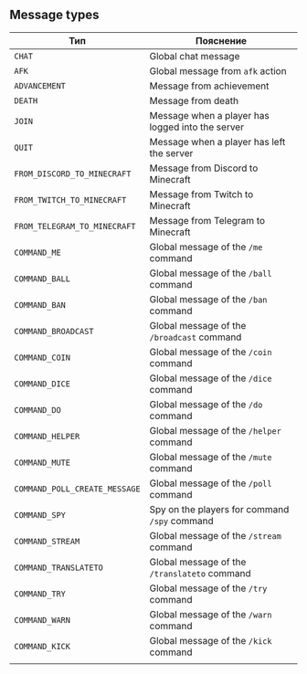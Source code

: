 ## Message types

| Тип                           | Пояснение                                        |
|-------------------------------|--------------------------------------------------|
| `CHAT`                        | Global chat message                              |
| `AFK`                         | Global message from `afk` action                 |
| `ADVANCEMENT `                | Message from achievement                         |
| `DEATH`                       | Message from death                               |
| `JOIN`                        | Message when a player has logged into the server |
| `QUIT`                        | Message when a player has left the server        |
| `FROM_DISCORD_TO_MINECRAFT`   | Message from Discord to Minecraft                |
| `FROM_TWITCH_TO_MINECRAFT`    | Message from Twitch to Minecraft                 |
| `FROM_TELEGRAM_TO_MINECRAFT`  | Message from Telegram to Minecraft               |
| `COMMAND_ME`                  | Global message of the `/me` command              |
| `COMMAND_BALL`                | Global message of the `/ball` command            |
| `COMMAND_BAN`                 | Global message of the `/ban` command             |
| `COMMAND_BROADCAST`           | Global message of the `/broadcast` command       |
| `COMMAND_COIN`                | Global message of the `/coin` command            |
| `COMMAND_DICE`                | Global message of the `/dice` command            |
| `COMMAND_DO`                  | Global message of the `/do` command              |
| `COMMAND_HELPER`              | Global message of the `/helper` command          |
| `COMMAND_MUTE`                | Global message of the `/mute` command            |
| `COMMAND_POLL_CREATE_MESSAGE` | Global message of the `/poll` command            |
| `COMMAND_SPY`                 | Spy on the players for command `/spy` command    |
| `COMMAND_STREAM`              | Global message of the `/stream` command          |
| `COMMAND_TRANSLATETO`         | Global message of the `/translateto` command     |
| `COMMAND_TRY`                 | Global message of the `/try` command             |
| `COMMAND_WARN`                | Global message of the `/warn` command            |
| `COMMAND_KICK`                | Global message of the `/kick` command            |
|                               |                                                  |